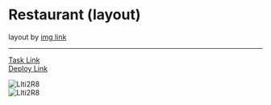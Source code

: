 # Restaurant (layout) #

layout by [img link](https://www.dropbox.com/s/xvhx2kxlvzxu5n0/Restaurant_2.psd?dl=0)
- - - -    
[Task Link](https://github.com/rolling-scopes-school/tasks/blob/master/tasks/markup-1.md)    
[Deploy Link](https://weranika.github.io/restaurant-layout/layout-restaurant/)    

![Llti2R8](https://i.imgur.com/O7H4J9b.jpg)    
![Llti2R8](https://i.imgur.com/EQ85r8f.png)    
